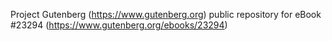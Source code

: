 Project Gutenberg (https://www.gutenberg.org) public repository for eBook #23294 (https://www.gutenberg.org/ebooks/23294)
